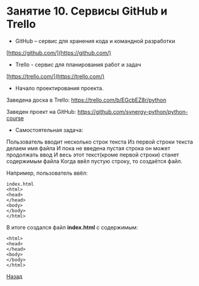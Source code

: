 # Занятие 10. Сервисы GitHub и Trello

- GitHub – сервис для хранения кода и командной разработки

[https://github.com/](https://github.com/)

- Trello - сервис для планирования работ и задач

[https://trello.com/](https://trello.com/)

- Начало проектирования проекта.

Заведена доска в Trello: https://trello.com/b/EGcbEZ8r/python

Заведен проект на GitHub: https://github.com/synergy-python/python-course

- Самостоятельная задача:

Пользователь вводит несколько строк текста
Из первой строки текста делаем имя файла
И пока не введена пустая строка он может продолжать ввод
И весь этот текст(кроме первой строки) станет содержимым файла
Когда ввёл пустую строку, то создаётся файл.

Например, пользователь ввёл:
```
index.html
<html>
<head>
</head>
<body>
</body>
</html>
```

В итоге создался файл **index.html** с содержимым:
```
<html>
<head>
</head>
<body>
</body>
</html>
```

[Назад](https://github.com/lavsexpert/python/)
